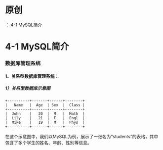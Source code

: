 # 原创
：  4-1 MySQL简介

# 4-1 MySQL简介

### 数据库管理系统

#### 1、关系型数据库管理系统：

##### 1）关系型数据库示意图

```
+----------+-------+------+--------+
|   Name   |  Age  | Sex  |  Class |
+----------+-------+------+--------+
|  John    |   20  |  M   |  Math  |
|  Lily    |   21  |  F   |  Engl  |
|  Mike    |   19  |  M   |  Phys  |
+----------+-------+------+--------+
```

在这个示意图中，我们以MySQL为例，展示了一张名为“students”的表格，其中包含了多个学生的姓名、年龄、性别等信息。
